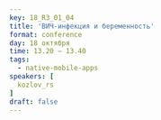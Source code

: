 ```yaml
---
key: 18_R3_01_04
title: 'ВИЧ-инфекция и беременность'
format: conference
day: 18 октября
time: 13.20 – 13.40
tags:
  - native-mobile-apps
speakers: [
  kozlov_rs
]
draft: false
---
```

